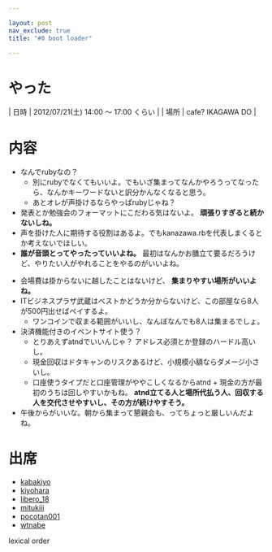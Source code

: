 ```yaml
---

layout: post
nav_exclude: true
title: "#0 boot loader"

---
```


やった
======

| 日時 | 2012/07/21(土) 14:00 〜 17:00 くらい |
| 場所 | cafe? IKAGAWA DO |

内容
====

-   なんでrubyなの？
    -   別にrubyでなくてもいいよ。でもいざ集まってなんかやろうってなったら、なんかキーワードないと訳分かんなくなると思う。
    -   あとオレが声掛けるならやっぱrubyじゃね？
-   発表とか勉強会のフォーマットにこだわる気はないよ。
    **頑張りすぎると続かないしね。**
-   声を掛けた人に期待する役割はあるよ。でもkanazawa.rbを代表しまくるとか考えないでほしい。
-   **誰が音頭とってやったっていいよね。**
    最初はなんかお膳立て要るだろうけど、やりたい人がやれることをやるのがいいよね。

<!-- -->

-   会場費は掛からないに越したことはないけど、
    **集まりやすい場所がいいよね。**
-   ITビジネスプラザ武蔵はベストかどうか分からないけど、この部屋なら8人が500円出せばペイするよ。
    -   ワンコインで収まる範囲がいいし、なんぼなんでも8人は集まるでしょ。
-   決済機能付きのイベントサイト使う？
    -   とりあえずatndでいいんじゃ？
        アドレス必須とか登録のハードル高いし。
    -   現金回収はドタキャンのリスクあるけど、小規模小額ならダメージ小さいし。
    -   口座使うタイプだと口座管理がややこしくなるからatnd +
        現金の方が最初のうちは回しやすいかもね。
        **atnd立てる人と場所代払う人、回収する人を交代させやすいし、その方が続けやすそう。**
-   午後からがいいな。朝から集まって懇親会も、ってちょっと厳しいんだよね。

出席
====

- [kabakiyo](https://twitter.com/kabakiyo)
- [kiyohara](https://twitter.com/kiyohara)
- [libero\_18](https://twitter.com/libero_18)
- [mitukiii](https://twitter.com/mitukiii)
- [pocotan001](https://twitter.com/pocotan001)
- [wtnabe](https://twitter.com/wtnabe)

lexical order
